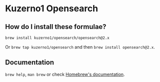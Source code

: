 # Kuzerno1 Opensearch

## How do I install these formulae?

`brew install kuzerno1/opensearch/opensearch@2.x`

Or `brew tap kuzerno1/opensearch` and then `brew install opensearch@2.x`.

## Documentation

`brew help`, `man brew` or check [Homebrew's documentation](https://docs.brew.sh).
